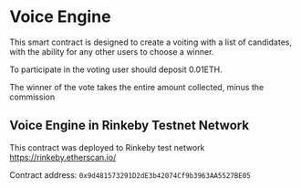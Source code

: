 # Voice Engine 

This smart contract is designed to create a voiting with a list of candidates, with the ability for any other users to choose a winner.

To participate in the voting user should deposit 0.01ETH.

The winner of the vote takes the entire amount collected, minus the commission

## Voice Engine in Rinkeby Testnet Network

This contract was deployed to Rinkeby test network https://rinkeby.etherscan.io/

Contract address: 
`0x9d481573291D2dE3b42074Cf9b3963AA5527BE05`
